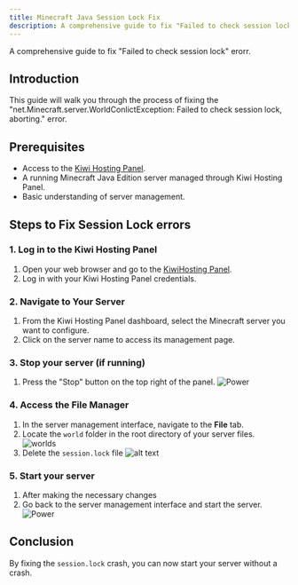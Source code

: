 ```yaml
---
title: Minecraft Java Session Lock Fix
description: A comprehensive guide to fix "Failed to check session lock" erorr.
---
```


A comprehensive guide to fix "Failed to check session lock" erorr.

## Introduction

This guide will walk you through the process of fixing the "net.Minecraft.server.WorldConlictException: Failed to check session lock, aborting." error.

## Prerequisites

- Access to the [Kiwi Hosting Panel](https://gmp.kiwihosting.net).
- A running Minecraft Java Edition server managed through Kiwi Hosting Panel.
- Basic understanding of server management.

## Steps to Fix Session Lock errors

### 1. Log in to the Kiwi Hosting Panel

1. Open your web browser and go to the [KiwiHosting Panel](https://gmp.kiwihosting.net).
2. Log in with your Kiwi Hosting Panel credentials.

### 2. Navigate to Your Server

1. From the Kiwi Hosting Panel dashboard, select the Minecraft server you want to configure.
2. Click on the server name to access its management page.

### 3. Stop your server (if running)

1. Press the "Stop" button on the top right of the panel.
![Power](/assets/actions/power/stop.png)

### 4. Access the File Manager

1. In the server management interface, navigate to the **File** tab.
2. Locate the `world` folder in the root directory of your server files.
![worlds](/assets/tutorials/worlds.png)
3. Delete the `session.lock` file
![alt text](/assets/tutorials/sessionlock.png)
### 5. Start your server

1. After making the necessary changes
2. Go back to the server management interface and start the server.
![Power](/assets/actions/power/start.png)

## Conclusion

By fixing the `session.lock` crash, you can now start your server without a crash.
